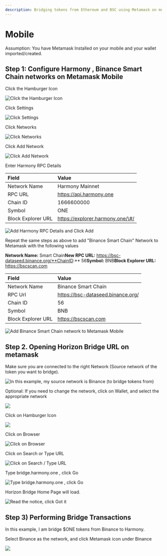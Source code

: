 ```yaml
---
description: Bridging tokens from Ethereum and BSC using Metamask on mobile
---
```


# Mobile

Assumption: You have Metamask Installed on your mobile and your wallet imported/created.

## Step 1: Configure Harmony , Binance Smart Chain networks on Metamask Mobile

Click the Hamburger Icon

![Click the Hamburger Icon](../../.gitbook/assets/image%20%2884%29.png)

Click Settings

![Click Settings](../../.gitbook/assets/image%20%2823%29.png)

Click Networks

![Click Networks](../../.gitbook/assets/image%20%2868%29.png)

Click Add Network

![Click Add Network](../../.gitbook/assets/image%20%2873%29.png)

Enter Harmony RPC Details

| Field | Value |
| :--- | :--- |
| Network Name | Harmony Mainnet |
| RPC URL | https://api.harmony.one |
| Chain ID | 1666600000 |
| Symbol | ONE |
| Block Explorer URL | https://explorer.harmony.one/\#/ |



![Add Harmony RPC Details and Click Add](../../.gitbook/assets/image%20%2885%29.png)



Repeat the same steps as above to add "Binance Smart Chain" Network to Metamask with the following values

**Network Name:** Smart Chain**New RPC URL:** https://bsc-dataseed.binance.org/**ChainID:** 56**Symbol:** BNB**Block Explorer URL:** https://bscscan.com

| Field | Value |
| :--- | :--- |
| Network Name | Binance Smart Chain |
| RPC Url | https://bsc-dataseed.binance.org/ |
| Chain ID | 56 |
| Symbol | BNB |
| Block Explorer URL | https://bscscan.com |

![Add Binance Smart Chain network to Metamask Mobile](../../.gitbook/assets/image%20%2820%29.png)



## Step 2. Opening Horizon Bridge URL on metamask

Make sure you are connected to the right Network \(Source network of the token you want to bridge\).

![In this example, my source network is Binance \(to bridge tokens from\)](../../.gitbook/assets/image%20%2850%29.png)

Optional: If you need to change the network, click on Wallet, and select the appropriate network

![](../../.gitbook/assets/image%20%2837%29.png)



Click on Hamburger Icon

![](../../.gitbook/assets/image%20%2825%29.png)

Click on Browser

![Click on Browser](../../.gitbook/assets/image%20%2843%29.png)



Click on Search or Type URL

![Click on Search / Type URL](../../.gitbook/assets/image%20%2851%29.png)



Type bridge.harmony.one , click Go

![Type bridge.harmony.one , click Go](../../.gitbook/assets/image%20%2829%29.png)



Horizon Bridge Home Page will load.

![Read the notice, click Got it](../../.gitbook/assets/image%20%2812%29.png)

## Step 3\) Performing Bridge Transactions

In this example, I am bridge $ONE tokens from Binance to Harmony.

Select Binance as the network, and click Metamask icon under Binance 

![](../../.gitbook/assets/image%20%2883%29.png)



